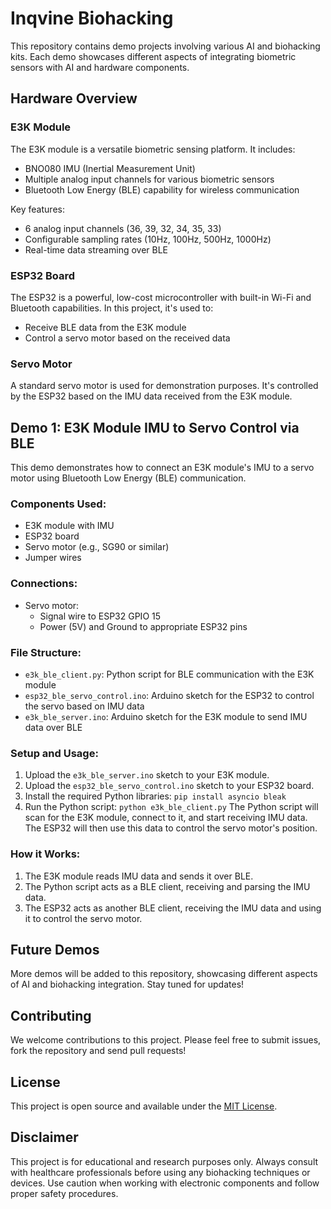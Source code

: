 # Inqvine Biohacking

This repository contains demo projects involving various AI and biohacking kits. Each demo showcases different aspects of integrating biometric sensors with AI and hardware components.

## Hardware Overview

### E3K Module
The E3K module is a versatile biometric sensing platform. It includes:
- BNO080 IMU (Inertial Measurement Unit)
- Multiple analog input channels for various biometric sensors
- Bluetooth Low Energy (BLE) capability for wireless communication

Key features:
- 6 analog input channels (36, 39, 32, 34, 35, 33)
- Configurable sampling rates (10Hz, 100Hz, 500Hz, 1000Hz)
- Real-time data streaming over BLE

### ESP32 Board
The ESP32 is a powerful, low-cost microcontroller with built-in Wi-Fi and Bluetooth capabilities. In this project, it's used to:
- Receive BLE data from the E3K module
- Control a servo motor based on the received data

### Servo Motor
A standard servo motor is used for demonstration purposes. It's controlled by the ESP32 based on the IMU data received from the E3K module.

## Demo 1: E3K Module IMU to Servo Control via BLE

This demo demonstrates how to connect an E3K module's IMU to a servo motor using Bluetooth Low Energy (BLE) communication.

### Components Used:
- E3K module with IMU
- ESP32 board
- Servo motor (e.g., SG90 or similar)
- Jumper wires

### Connections:
- Servo motor:
  - Signal wire to ESP32 GPIO 15
  - Power (5V) and Ground to appropriate ESP32 pins

### File Structure:
- `e3k_ble_client.py`: Python script for BLE communication with the E3K module
- `esp32_ble_servo_control.ino`: Arduino sketch for the ESP32 to control the servo based on IMU data
- `e3k_ble_server.ino`: Arduino sketch for the E3K module to send IMU data over BLE

### Setup and Usage:

1. Upload the `e3k_ble_server.ino` sketch to your E3K module.
2. Upload the `esp32_ble_servo_control.ino` sketch to your ESP32 board.
3. Install the required Python libraries: `pip install asyncio bleak`
4. Run the Python script: `python e3k_ble_client.py`
The Python script will scan for the E3K module, connect to it, and start receiving IMU data. The ESP32 will then use this data to control the servo motor's position.

### How it Works:

1. The E3K module reads IMU data and sends it over BLE.
2. The Python script acts as a BLE client, receiving and parsing the IMU data.
3. The ESP32 acts as another BLE client, receiving the IMU data and using it to control the servo motor.

## Future Demos

More demos will be added to this repository, showcasing different aspects of AI and biohacking integration. Stay tuned for updates!

## Contributing

We welcome contributions to this project. Please feel free to submit issues, fork the repository and send pull requests!

## License

This project is open source and available under the [MIT License](https://opensource.org/licenses/MIT).

## Disclaimer

This project is for educational and research purposes only. Always consult with healthcare professionals before using any biohacking techniques or devices. Use caution when working with electronic components and follow proper safety procedures.